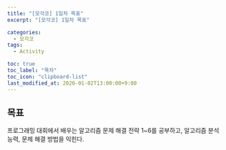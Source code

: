 ```yaml
---
title: "[모각코] 1일차 목표"
excerpt: "[모각코] 1일차 목표"

categories:
  - 모각코
tags:
  - Activity

toc: true
toc_label: "목차"
toc_icon: "clipboard-list"
last_modified_at: 2020-01-02T13:00:00+9:00
---
```


## 목표
프로그래밍 대회에서 배우는 알고리즘 문제 해결 전략 1~6를 공부하고, 알고리즘 분석 능력, 문제 해결 방법을 익힌다.
